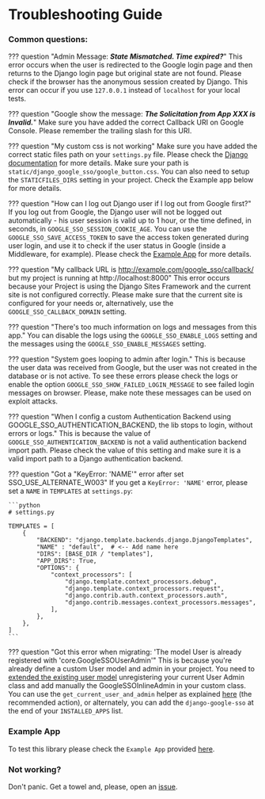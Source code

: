 # Troubleshooting Guide

### Common questions:

??? question "Admin Message: _**State Mismatched. Time expired?**_"
    This error occurs when the user is redirected to the Google login page and then returns to the Django login page but
    original state are not found. Please check if the browser has the anonymous session created by Django. This error
    can occur if you use `127.0.0.1` instead of `localhost` for your local tests.

??? question "Google show the message: _**The Solicitation from App XXX is Invalid.**_"
    Make sure you have added the correct Callback URI on Google Console. Please remember the trailing slash for this URI.

??? question "My custom css is not working"
    Make sure you have added the correct static files path on your `settings.py` file. Please check the
    [Django documentation](https://docs.djangoproject.com/en/4.2/howto/static-files/) for more details. Make sure your
    path is `static/django_google_sso/google_button.css`. You can also need to setup the `STATICFILES_DIRS` setting in
    your project. Check the Example app below for more details.

??? question "How can I log out Django user if I log out from Google first?"
    If you log out from Google, the Django user will not be logged out automatically - his user session is valid up to
    1 hour, or the time defined, in seconds, in `GOOGLE_SSO_SESSION_COOKIE_AGE`. You can use the `GOOGLE_SSO_SAVE_ACCESS_TOKEN`
    to save the access token generated during user login, and use it to check if the user status in Google (inside a
    Middleware, for example). Please check the [Example App](https://github.com/megalus/django-google-sso/tree/main/example_google_app)
    for more details.

??? question "My callback URL is http://example.com/google_sso/callback/ but my project is running at http://localhost:8000"
    This error occurs because your Project is using the Django Sites Framework and the current site is not configured correctly.
    Please make sure that the current site is configured for your needs or, alternatively, use the `GOOGLE_SSO_CALLBACK_DOMAIN` setting.

??? question "There's too much information on logs and messages from this app."
    You can disable the logs using the `GOOGLE_SSO_ENABLE_LOGS` setting and the messages using the `GOOGLE_SSO_ENABLE_MESSAGES` setting.

??? question "System goes looping to admin after login."
    This is because the user data was received from Google, but the user was not created in the database or is not active.
    To see these errors please check the logs or enable the option `GOOGLE_SSO_SHOW_FAILED_LOGIN_MESSAGE` to see failed
    login messages on browser. Please, make note these messages can be used on exploit attacks.

??? question "When I config a custom Authentication Backend using GOOGLE_SSO_AUTHENTICATION_BACKEND, the lib stops to login, without errors or logs."
    This is because the value of `GOOGLE_SSO_AUTHENTICATION_BACKEND` is not a valid authentication backend import path.
    Please check the value of this setting and make sure it is a valid import path to a Django authentication backend.


??? question "Got a "KeyError: 'NAME'" error after set SSO_USE_ALTERNATE_W003"
    If you get a `KeyError: 'NAME'` error, please set a `NAME` in `TEMPLATES` at `settings.py`:

    ```python
    # settings.py

    TEMPLATES = [
        {
            "BACKEND": "django.template.backends.django.DjangoTemplates",
            "NAME" : "default",  # <-- Add name here
            "DIRS": [BASE_DIR / "templates"],
            "APP_DIRS": True,
            "OPTIONS": {
                "context_processors": [
                    "django.template.context_processors.debug",
                    "django.template.context_processors.request",
                    "django.contrib.auth.context_processors.auth",
                    "django.contrib.messages.context_processors.messages",
                ],
            },
        },
    ]
    ```

??? question "Got this error when migrating: 'The model User is already registered with 'core.GoogleSSOUserAdmin'"
    This is because you're already define a custom User model and admin in your project. You need to [extended the
    existing user model](https://docs.djangoproject.com/en/5.1/topics/auth/customizing/#extending-the-existing-user-model)
    unregistering your current User Admin class and add manually the GoogleSSOInlineAdmin in your custom class.
    You can use the `get_current_user_and_admin` helper as explained [here](admin.md) (the recommended action), or
    alternately, you can add the `django-google-sso` at the end of your `INSTALLED_APPS` list.


### Example App

To test this library please check the `Example App` provided [here](https://github.com/megalus/django-google-sso/tree/main/example_google_app).

### Not working?

Don't panic. Get a towel and, please, open an [issue](https://github.com/megalus/django-google-sso/issues).
